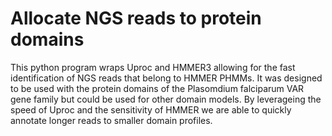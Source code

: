 # Allocate NGS reads to protein domains
This python program wraps Uproc and HMMER3 allowing for the fast identification of NGS reads that belong to HMMER PHMMs. It was designed to be used with the protein domains of the Plasomdium falciparum VAR gene family but could be used for other domain models. By leverageing the speed of Uproc and the sensitivity of HMMER we are able to quickly annotate longer reads to smaller domain profiles.
